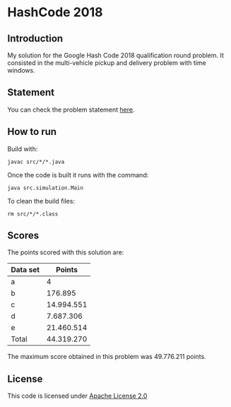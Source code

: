 # HashCode 2018

## Introduction

My solution for the Google Hash Code 2018 qualification round problem. It consisted in the multi-vehicle pickup and delivery problem with time windows.

## Statement

You can check the problem statement [here](statement.pdf).

## How to run

Build with:
```
javac src/*/*.java
```

Once the code is built it runs with the command:
```
java src.simulation.Main
```

To clean the build files:
```
rm src/*/*.class
```

## Scores
The points scored with this solution are:

| Data set | Points    |
|----------|-----------|
| a        |4          |
| b        |176.895    |
| c        |14.994.551 |
| d        |7.687.306  |
| e        |21.460.514 |
| Total    |44.319.270 |

The maximum score obtained in this problem was 49.776.211 points.

## License
This code is licensed under [Apache License 2.0](LICENSE)

